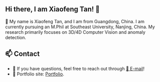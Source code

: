 ## Hi there, I am Xiaofeng Tan! 👋

<!--
**Xiaofeng-Tan/Xiaofeng-Tan** is a ✨ _special_ ✨ repository because its `README.md` (this file) appears on your GitHub profile.

Here are some ideas to get you started:

- 🔭 I’m currently working on ...
- 🌱 I’m currently learning ...
- 👯 I’m looking to collaborate on ...
- 🤔 I’m looking for help with ...
- 💬 Ask me about ...
- 📫 How to reach me: ...
- 😄 Pronouns: ...
- ⚡ Fun fact: ...
-->

🔭 My name is Xiaofeng Tan, and I am from Guangdong, China. I am currently pursuing an M.Phil at Southeast University, Nanjing, China. My research primarily focuses on 3D/4D Computer Vision and anomaly detection.

## 📫 Contact
- 💬 If you have questions, feel free to reach out through [📖 E-mail](txf0620@gmail.com)!
- 🎯 Portfolio site: [Portfolio](https://xiaofeng-tan.github.io/).
